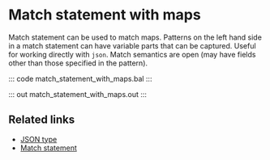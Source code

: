 # Match statement with maps

Match statement can be used to match maps. Patterns on the left hand side in a match statement can have variable parts that can be captured. Useful for working directly with `json`. Match semantics are open (may have fields other than those specified in the pattern).

::: code match_statement_with_maps.bal :::

::: out match_statement_with_maps.out :::

## Related links
- [JSON type](/learn/by-example/json-type/)
- [Match statement](/learn/by-example/match-statement/)